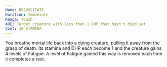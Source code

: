 ```yaml
---
Name: RESUSCITATE 
Duration: Immediate
Range: Touch
AOE: Target creature with less than 1 DHP that hasn't died yet
Cost: 10 STAMINA
---
```

You breathe mortal life back into a dying creature, pulling it away from the grasp of death. Its stamina and DHP each become 1 and the creature gains 4 levels of Fatigue. A level of Fatigue gained this way is removed each time it completes a rest.